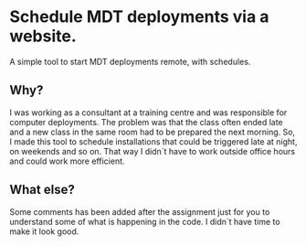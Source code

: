 # Schedule MDT deployments via a website.

A simple tool to start MDT deployments remote, with schedules.

## Why?
I was working as a consultant at a training centre and was responsible for computer deployments. The problem was that the class often ended late and a new class in the same room had to be prepared the next morning. So, I made this tool to schedule installations that could be triggered late at night, on weekends and so on. That way I didn´t have to work outside office hours and could work more efficient.

## What else?
Some comments has been added after the assignment just for you to understand some of what is happening in the code. I didn´t have time to make it look good.
